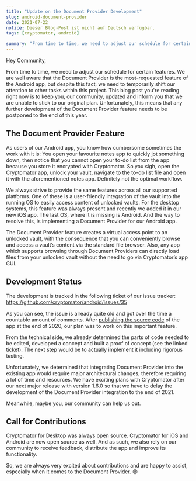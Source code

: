 ```yaml
---
title: "Update on the Document Provider Development"
slug: android-document-provider
date: 2021-07-22
notice: Dieser Blog-Post ist nicht auf Deutsch verfügbar.
tags: [cryptomator, android]

summary: "From time to time, we need to adjust our schedule for certain features. We are well aware that the Document Provider is the most-requested feature of the Android app, but despite this fact, we need to temporarily shift our attention to other tasks within this project."
---
```

Hey Community,

From time to time, we need to adjust our schedule for certain features. We are well aware that the Document Provider is the most-requested feature of the Android app, but despite this fact, we need to temporarily shift our attention to other tasks within this project. This blog post you're reading right now is to keep you, our community, updated and inform you that we are unable to stick to our original plan. Unfortunately, this means that any further development of the Document Provider feature needs to be postponed to the end of this year.

## The Document Provider Feature
As users of our Android app, you know how cumbersome sometimes the work with it is: You open your favourite notes app to quickly jot something down, then notice that you cannot open your to-do list from the app because you store it encrypted with Cryptomator. So you sigh, open the Cryptomator app, unlock your vault, navigate to the to-do list file and open it with the aforementioned notes app. Definitely not the optimal workflow.

We always strive to provide the same features across all our supported platforms. One of these is a user-friendly integration of the vault into the running OS to easily access content of unlocked vaults. For the desktop systems, this feature was always present and recently we added it in our new iOS app. The last OS, where it is missing is Android. And the way to resolve this, is implementing a Document Provider for our Android app.

The Document Provider feature creates a virtual access point to an unlocked vault, with the consequence that you can conveniently browse and access a vault’s content via the standard file browser. Also, any app which supports browsing through Document Providers can directly load files from your unlocked vault without the need to go via Cryptomator’s app GUI.

## Development Status
The development is tracked in the following ticket of our issue tracker: https://github.com/cryptomator/android/issues/35

As you can see, the issue is already quite old and got over the time a countable amount of comments. After [publishing the source code](https://cryptomator.org/blog/2020/12/23/android-open-source/) of the app at the end of 2020, our plan was to work on this important feature.

From the technical side, we already determined the parts of code needed to be edited, developed a concept and built a proof of concept (see the linked ticket). The next step would be to actually implement it including rigorous testing.

Unfortunately, we determined that integrating Document Provider into the existing app would require major architectural changes, therefore requiring a lot of time and resources. We have exciting plans with Cryptomator after our next major release with version 1.6.0 so that we have to delay the development of the Document Provider integration to the end of 2021.

Meanwhile, maybe you, our community can help us out.

## Call for Contributions
Cryptomator for Desktop was always open source. Cryptomator for iOS and Android are now open source as well. And as such, we also rely on our community to receive feedback, distribute the app and improve its functionality.

So, we are always very excited about contributions and are happy to assist, especially when it comes to the Document Provider. :wink:
